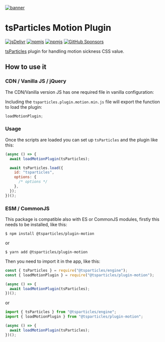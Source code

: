 [![banner](https://particles.js.org/images/banner2.png)](https://particles.js.org)

# tsParticles Motion Plugin

[![jsDelivr](https://data.jsdelivr.com/v1/package/npm/@tsparticles/plugin-motion/badge)](https://www.jsdelivr.com/package/npm/@tsparticles/plugin-motion)
[![npmjs](https://badge.fury.io/js/@tsparticles/plugin-motion.svg)](https://www.npmjs.com/package/@tsparticles/plugin-motion)
[![npmjs](https://img.shields.io/npm/dt/@tsparticles/plugin-motion)](https://www.npmjs.com/package/@tsparticles/plugin-motion) [![GitHub Sponsors](https://img.shields.io/github/sponsors/matteobruni)](https://github.com/sponsors/matteobruni)

[tsParticles](https://github.com/tsparticles/tsparticles) plugin for handling motion sickness CSS value.

## How to use it

### CDN / Vanilla JS / jQuery

The CDN/Vanilla version JS has one required file in vanilla configuration:

Including the `tsparticles.plugin.motion.min.js` file will export the function to load the plugin:

```javascript
loadMotionPlugin;
```

### Usage

Once the scripts are loaded you can set up `tsParticles` and the plugin like this:

```javascript
(async () => {
  await loadMotionPlugin(tsParticles);

  await tsParticles.load({
    id: "tsparticles",
    options: {
      /* options */
    },
  });
})();
```

### ESM / CommonJS

This package is compatible also with ES or CommonJS modules, firstly this needs to be installed, like this:

```shell
$ npm install @tsparticles/plugin-motion
```

or

```shell
$ yarn add @tsparticles/plugin-motion
```

Then you need to import it in the app, like this:

```javascript
const { tsParticles } = require("@tsparticles/engine");
const { loadMotionPlugin } = require("@tsparticles/plugin-motion");

(async () => {
  await loadMotionPlugin(tsParticles);
})();
```

or

```javascript
import { tsParticles } from "@tsparticles/engine";
import { loadMotionPlugin } from "@tsparticles/plugin-motion";

(async () => {
  await loadMotionPlugin(tsParticles);
})();
```
